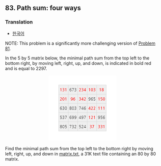 ## 83. Path sum: four ways

### Translation
* [한국어](./translation-ko.md)

NOTE: This problem is a significantly more challenging version of [Problem 81](/problems_076to100/problem_081).

In the 5 by 5 matrix below, the minimal path sum from the top left to the bottom right, by moving left, right, up, and down, is indicated in bold red and is equal to 2297.

<p align="center">
  <img
    src="./matrix.png"
    alt="<strong>131</strong> 673 <strong>234</strong> <strong>103</strong> <strong>18</strong><br>
<strong>201</strong> <strong>96</strong> <strong>342</strong> 965 <strong>150</strong><br>
630 803 746 <strong>422</strong> <strong>111</strong><br>
537 699 497 <strong>121</strong> 956<br>
805 732 524 <strong>37</strong> <strong>331</strong>"
  >
</p>

Find the minimal path sum from the top left to the bottom right by moving left, right, up, and down in [matrix.txt](./matrix.txt), a 31K text file containing an 80 by 80 matrix.
